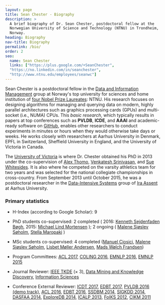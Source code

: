 ```yaml
---
layout: page
title: Sean Chester - Biography
description: >
  A brief biography of Dr. Sean Chester, postdoctoral fellow at the 
  Norwegian University of Science and Technology (NTNU) in Trondheim, 
  Norway. 
heading: Biography
nav-title: Biography
permalink: /bio/
order: 2
seo:
  name: Sean Chester
  links: ["https://plus.google.com/+SeanChester",
  "https://no.linkedin.com/in/seanchester",
  "http://www.ntnu.edu/employees/seanwc"]
---
```


Sean Chester is a postdoctoral fellow in the 
[Data and Information Management](https://www.ntnu.edu/idi/groups/dif) group 
at Norway's top university for sciences and home institution of 
[four Nobel Prize Laureates](https://en.wikipedia.org/wiki/Norwegian_University_of_Science_and_Technology#Nobel_Laureates): 
NTNU. 
His research focuses on designing algorithms for managing and querying data on 
modern, highly parallel architectures such as graphics processing cards (GPUs) and 
multi-socket (i.e., NUMA) CPUs. 
This _basic research_, which typically results in 
papers at top conferences such as **PVLDB**, **ICDE**, and **AAAI** and 
academic-ready software on 
[GitHub](http://github.com/sean-chester), enables other researchers to conduct experiments 
in minutes or hours when they would otherwise take days or weeks. 
He works closely with researchers at Aarhus University in Denmark, 
EPFL in Switzerland, 
Sheffield University in England, 
and the University of Victoria in Canada.

The [University of Victoria](http://csc.uvic.ca) is where Dr. Chester obtained his 
PhD in 2013 under the co-supervision of 
[Alex Thomo](http://webhome.cs.uvic.ca/~thomo/), 
[Venkatesh Srinivasan](http://webhome.cs.uvic.ca/~venkat/), 
and [Sue Whitesides](https://en.wikipedia.org/wiki/Sue_Whitesides). 
It is also where he competed on the varsity athletics team for two years 
and was selected for the national collegiate championships in cross-country. 
From September 2013 until October 2015, he was a postdoctoral researcher 
in the [Data-Intensive Systems](http://cs.au.dk/research-at-cs/data-intensive-systems/) 
group of [Ira Assent](http://www.cs.au.dk/~ira/) at Aarhus University.


### Primary statistics

 * H-Index (according to Google Scholar): 9 
 
 * PhD students co-supervised: 
 2 completed (
 2016: [Kenneth Sejdenfaden B&oslash;gh](https://dk.linkedin.com/in/kenneth-sejdenfaden-bøgh-58915524), 
 2015: [Michael Lind Mortensen](https://www.linkedin.com/in/illio)
 ); 
 2 ongoing (
 [Malene Sj&oslash;slev S&oslash;holm](https://www.linkedin.com/in/soeholm), 
 [Stella Maropaki](https://gr.linkedin.com/in/stella-maropaki-6881853b)
 )
 
 * MSc students co-supervised: 4 completed 
 ([Manuel Ciosici](https://www.linkedin.com/in/manuelciosici), 
 [Malene Sj&oslash;slev S&oslash;holm](https://www.linkedin.com/in/soeholm), 
 [Lisbet M&oslash;ller Andersen](https://www.linkedin.com/in/lisbetmollerandersen), 
 [Mads W&oslash;lch Frandsen](https://www.linkedin.com/in/mads-wølch-frandsen-13aa0aa2))
 
 * Program Committees: 
 [ACL 2017](http://acl2017.org/),
 [COLING 2016](http://coling2016.anlp.jp/),
 [EMNLP 2016](http://www.emnlp2016.net/), 
 [EMNLP 2015](https://www.cs.cmu.edu/~ark/EMNLP-2015/)
 
 * Journal Reviewer: 
 [IEEE TKDE](https://www.computer.org/web/tkde) (&times; 3), 
 [Data Mining and Knowledge Discovery](https://link.springer.com/journal/10618), 
 [Information Sciences](https://www.journals.elsevier.com/information-sciences/)
 
 * Conference External Reviewer: 
 [ICDT 2017](http://edbticdt2017.unive.it/), 
 [EDBT 2017](http://edbticdt2017.unive.it/), 
 [PVLDB 2016 (demo track)](http://vldb2016.persistent.com/call_demonstrations.php), 
 [ACL 2016](http://acl2016.org/), [EDBT 2016](http://edbticdt2016.labri.fr/), 
 [SSDBM 2014](http://ssdbm2014.org/), [SIGKDD 2014](http://www.kdd.org/kdd2014/), 
 [DASFAA 2014](http://www.comp.nus.edu.sg/~dasfaa14/), [ExploreDB 2014](https://sites.google.com/site/exploredb2014/home),
 [ICALP 2013](http://www.icalp2013.lu.lv/), [FoIKS 2012](http://2012.foiks.org/), 
 [CIKM 2011](http://www.cikm2011.org/) 



